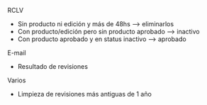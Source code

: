 RCLV
- Sin producto ni edición y más de 48hs --> eliminarlos
- Con producto/edición pero sin producto aprobado --> inactivo
- Con producto aprobado y en status inactivo --> aprobado

E-mail
- Resultado de revisiones

Varios
- Limpieza de revisiones más antiguas de 1 año
